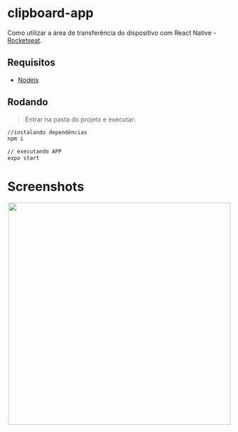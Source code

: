 # clipboard-app
Como utilizar a área de transferência do dispositivo com React Native - [Rocketseat](https://www.youtube.com/watch?v=SemmvugOm_g&ab_channel=Rocketseat).

## Requisitos
- [Nodejs](https://nodejs.org/en/download/)


## Rodando
> Entrar na pasta do projeto e executar: 

```sh 
//instalando dependências 
npm i 

// executando APP
expo start
```

# Screenshots
<p align="center">
  <img src="https://github.com/karenyov/copy-app/blob/main/app.png" width="500">
</p>

